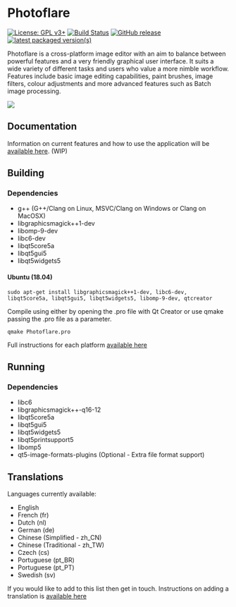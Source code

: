 # Photoflare

[![License: GPL v3+](https://img.shields.io/badge/License-GPL-yellowgreen.svg)](https://www.gnu.org/licenses/gpl-3.0)
[![Build Status](https://travis-ci.org/PhotoFlare/photoflare.svg?branch=master)](https://travis-ci.org/PhotoFlare/photoflare)
[![GitHub release](https://img.shields.io/badge/Release-1.6.5-green.svg)](https://github.com/PhotoFlare/photoflare/releases)
[![latest packaged version(s)](https://repology.org/badge/latest-versions/photoflare.svg)](https://repology.org/project/photoflare/versions)

Photoflare is a cross-platform image editor with an aim to balance between powerful features and a very friendly graphical user interface. It suits a wide variety of different tasks and users who value a more nimble workflow. Features include basic image editing capabilities, paint brushes, image filters, colour adjustments and more advanced features such as Batch image processing.

<img src="https://photoflare.io/wp-content/uploads/2018/03/CrossPlatform2.png">

## Documentation
Information on current features and how to use the application will be 
<a href="https://photoflare.github.io/photoflare/">available here</a>. (WIP)

## Building

### Dependencies
- g++ (G++/Clang on Linux, MSVC/Clang on Windows or Clang on MacOSX)
- libgraphicsmagick++1-dev
- libomp-9-dev
- libc6-dev
- libqt5core5a
- libqt5gui5
- libqt5widgets5

#### Ubuntu (18.04)  
`sudo apt-get install libgraphicsmagick++1-dev, libc6-dev, libqt5core5a, libqt5gui5, libqt5widgets5, libomp-9-dev, qtcreator`

Compile using either by opening the .pro file with Qt Creator or use qmake passing the .pro file as a parameter. 

`qmake Photoflare.pro`

Full instructions for each platform <a href="https://photoflare.io/contributing/building-the-source/">available here</a>

## Running

### Dependencies
- libc6
- libgraphicsmagick++-q16-12
- libqt5core5a
- libqt5gui5
- libqt5widgets5
- libqt5printsupport5
- libomp5
- qt5-image-formats-plugins (Optional - Extra file format support)

## Translations
Languages currently available:

- English
- French (fr)
- Dutch (nl)
- German (de)
- Chinese (Simplified - zh_CN)
- Chinese (Traditional - zh_TW)
- Czech (cs)
- Portuguese (pt_BR)
- Portuguese (pt_PT)
- Swedish (sv)

If you would like to add to this list then get in touch. Instructions on adding a translation is <a href="https://photoflare.io/contributing/translations/">available here</a>
